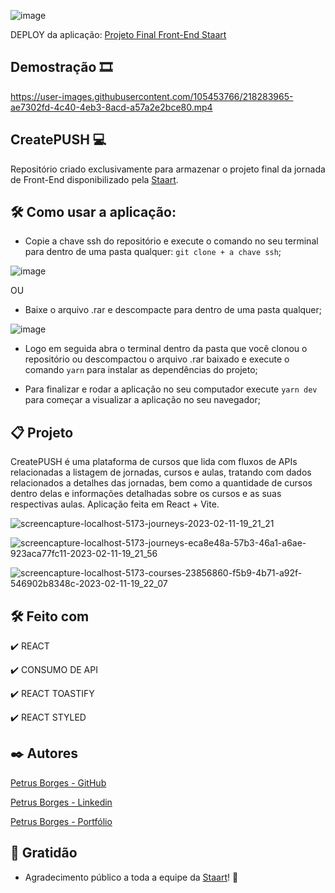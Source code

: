 ![image](https://user-images.githubusercontent.com/105453766/218283479-4cbfdfd3-7bd1-4745-bbdf-d4d31388c834.png)

DEPLOY da aplicação: [Projeto Final Front-End Staart](https://projeto-final-front-end-staart.netlify.app)

## Demostração 🎞
https://user-images.githubusercontent.com/105453766/218283965-ae7302fd-4c40-4eb3-8acd-a57a2e2bce80.mp4

## CreatePUSH 💻

Repositório criado exclusivamente para armazenar o projeto final da jornada de Front-End disponibilizado pela [Staart](https://staart.com).

## 🛠️ Como usar a aplicação:

- Copie a chave ssh do repositório e execute o comando no seu terminal para dentro de uma pasta qualquer: `git clone + a chave ssh`;

![image](https://user-images.githubusercontent.com/105453766/218284246-bec5440a-c4cc-48e1-9d26-223dc532ac90.png)

OU

- Baixe o arquivo .rar e descompacte para dentro de uma pasta qualquer;

![image](https://user-images.githubusercontent.com/105453766/218284311-7f3abd24-4577-4cef-8e20-fe59934a081b.png)

- Logo em seguida abra o terminal dentro da pasta que você clonou o repositório ou descompactou o arquivo .rar baixado e execute o comando `yarn` para instalar as dependências do projeto;

- Para finalizar e rodar a aplicação no seu computador execute `yarn dev` para começar a visualizar a aplicação no seu navegador;

## 📋 Projeto

CreatePUSH é uma plataforma de cursos que lida com fluxos de APIs relacionadas a listagem de jornadas, cursos e aulas, tratando com dados relacionados a detalhes das jornadas, bem como a quantidade de cursos dentro delas e informações detalhadas sobre os cursos e as suas respectivas aulas.
Aplicação feita em React + Vite.

![screencapture-localhost-5173-journeys-2023-02-11-19_21_21](https://user-images.githubusercontent.com/105453766/218283530-a1e6d9cc-2a21-4d2f-b1fc-d7d8d59ee7a4.png)

![screencapture-localhost-5173-journeys-eca8e48a-57b3-46a1-a6ae-923aca77fc11-2023-02-11-19_21_56](https://user-images.githubusercontent.com/105453766/218283555-a602ecdc-6df2-4813-b1f9-39ac38cbed18.png)

![screencapture-localhost-5173-courses-23856860-f5b9-4b71-a92f-546902b8348c-2023-02-11-19_22_07](https://user-images.githubusercontent.com/105453766/218283560-b6ed3b0b-39e2-4bf6-8b40-3a75f392fd19.png)

## 🛠️ Feito com

✔️ REACT

✔️ CONSUMO DE API

✔️ REACT TOASTIFY

✔️ REACT STYLED

## ✒️ Autores

[Petrus Borges - GitHub](https://github.com/PetrusBorges)

[Petrus Borges - Linkedin](https://www.linkedin.com/in/petrusborgesmachado/)

[Petrus Borges - Portfólio](https://petrusborgesportfolio.netlify.app)

## 🎁 Gratidão

- Agradecimento público a toda a equipe da [Staart](https://staart.com)! 🤘
